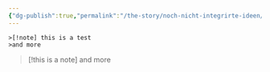 ```yaml
---
{"dg-publish":true,"permalink":"/the-story/noch-nicht-integrirte-ideen/","dgHomeLink":true,"dgPassFrontmatter":true}
---
```


```
>[!note] this is a test
>and more
```

>[!this is a note]
>and more

